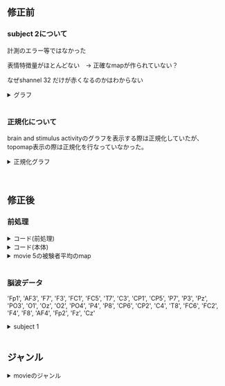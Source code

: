 
## 修正前

### subject 2について

計測のエラー等ではなかった　　

表情特徴量がほとんどない　→  正確なmapが作られていない？　　

なぜshannel 32 だけが赤くなるのかはわからない　　

<details><summary>グラフ</summary>
   
 <br> 
 
movie 14 - feature - subject 2  　　

<img width="900" alt="スクリーンショット 2024-03-05 10 18 33" src="https://github.com/am-da/mTRF/assets/112613519/e416b911-3933-40b0-97c1-fa5d6e3aec09">
<img width="800" alt="スクリーンショット 2024-03-05 10 18 22" src="https://github.com/am-da/mTRF/assets/112613519/97ee550f-6afe-49de-8291-eb1a71c9d191">  
</details>
  
 <br>  



### 正規化について

brain and stimulus activityのグラフを表示する際は正規化していたが、topomap表示の際は正規化を行なっていなかった。

<details><summary>正規化グラフ</summary>
<img width="855" alt="スクリーンショット 2024-03-05 10 32 44" src="https://github.com/am-da/mTRF/assets/112613519/8750cfe7-4a12-491e-9747-d2bd940a331c">
</details>
  
 <br> 


 <br> 



## 修正後

### 前処理

<details><summary>コード(前処理)</summary>
   
```python
import mne

data_nums = range(1, 23)

for data_num in data_nums:
    print(data_num)
    raw = mne.io.read_raw_bdf(f'/Users/ami/PycharmProjects/UCSD_pycharm/UCSD/DEAP_data/data_original/s{data_num:02d}.bdf', preload=True)
    brain_channels = list(range(0, 32))
    raw_brain = raw.copy().pick_channels([raw.ch_names[i] for i in brain_channels])
    raw_brain.filter(1, 50, fir_design='firwin')
    raw_brain.resample(128)
    raw_brain.set_eeg_reference('average', projection=True)
    raw_brain.apply_proj()
    output_path = f'/Users/ami/PycharmProjects/UCSD_pycharm/UCSD/prepro_{data_num:02d}.fif'  # 保存先のファイルパスを指定
    raw_brain.save(output_path, overwrite=True)  # ファイルを上書き保存

```
</details>

<details><summary>コード(本体)</summary>
   
```python

import numpy as np
import matplotlib.pyplot as plt
import mne
from mne.decoding import ReceptiveField
from sklearn.model_selection import KFold
import pandas as pd

start_times_df = f"/Users/ami/PycharmProjects/UCSD_pycharm/UCSD/time_list.csv"
start_times = pd.read_csv(start_times_df)

movie_numbers = range(1, 4) # 動画の番号 (1~40)
feature_numbers = range(1, 3) # 特徴量17
subject_numbers = range(1, 22) # 被験者数22人

for movie_number in movie_numbers:
    for feature_number in feature_numbers:
        all_raw_data = np.zeros((32, 7681))
        all_face_data = np.zeros(3000)
        for subject_number in subject_numbers:
            start_time = start_times.iloc[movie_number-1, subject_number] # 「注意」movienumber-1　は固定
            eeg_path = f"/Users/ami/PycharmProjects/UCSD_pycharm/UCSD/prepro_{subject_number:02d}.fif"
            face_path = f"/Users/ami/PycharmProjects/UCSD_pycharm/UCSD/result_mix/{subject_number}/out_extract_{subject_number:02d}/extracted_data{subject_number:02d}_{movie_number:02d}.csv"
            raw = mne.io.read_raw_fif(eeg_path, preload=True) #EEGデータの読み込み
            sfreq = raw.info['sfreq']  # サンプリング周波数を取得
            print("sfreq : ", sfreq)
            n_channels = len(raw.ch_names) # 変更！
            # decim = 2  # (任意の変数)
            # sfreq /= decim
            face_data = pd.read_csv(face_path) #faceデータ読み込み
            face = face_data.iloc[:, feature_number].values #指定された列のfaceデータを読み込む(1から17)
            # face = mne.filter.resample(face.astype(float), down=decim, npad="auto") #faceデータのダウンサンプリング
            # raw = raw.copy().resample(sfreq)  # RawArrayをコピーしてリサンプル
            end_time = start_time + 60
            raw.crop(tmin=start_time, tmax=end_time)  # 指定した時間帯のデータを抽出
            # info インスタンスは、MNE-Pythonで使用されるデータに関する情報を保持するためのオブジェクト
            info = mne.create_info(raw.ch_names, sfreq, "eeg") #変更 !
            data = raw.get_data()  # EEGデータを取得
            # data = data[:-1, :]  # 32チャンネル目を除外 変更　！
            print(data.shape)
            all_raw_data += data
            all_face_data += face
        average_raw_data = all_raw_data / 22
        average_face_data = all_face_data / 22
        raw = mne.io.RawArray(average_raw_data, info)  # データ(n_channels, n_times)とinfo(channel名など)を合わせて新しいRawArrayを作成
        face = average_face_data


        tmin, tmax = -0.5, 0.5 # 考慮する遅延時間の範囲を設定
        # ReceptiveField クラスのインスタンスを作成。時間遅れ脳波相関解析を実行するためのもの。
        # 与えられた時間範囲、サンプリング周波数、特徴量の名前、評価値の推定量、スコアリング方法などを指定
        rf = ReceptiveField(tmin, tmax, sfreq, feature_names=["envelope"], estimator=1.0, scoring="corrcoef")
        n_delays = int((tmax - tmin) * sfreq) + 2 # 時間遅れの数を計算
        n_splits = 3 # 交差検証のための分割数を設定し、KFoldクラスを初期化
        cv = KFold(n_splits)
        face = face.T # モデル用にデータを準備。faceデータを転置し
        Y, _ = raw[:] # モデルの出力データ(EEG)Yを取得。
        Y = Y.T

        # faceとEEGの間の線形関係を評価するために、モデルを学習させる
        # スプリットごとにモデルを適合させ、予測/テストを繰り返す
        coefs = np.zeros((n_splits, n_channels, n_delays))  # 係数：モデルが予測を行う際に各遅延がどれだけの重要性を持つか
        scores = np.zeros((n_splits, n_channels))  # 相関係数

        for ii, (train, test) in enumerate(cv.split(face)):
            print("split %s / %s" % (ii + 1, n_splits))
            print("face.shape", face[train].shape)  # faceは元々1次元
            X_train = face[train][:, np.newaxis]  # 多くの機械学習モデルが二次元の入力を想定しているため、元の配列に新しい軸を追加
            rf.fit(X_train, Y[train])
            X_test = face[test][:, np.newaxis]
            scores[ii] = rf.score(X_test, Y[test]) # スコアを保存
            coefs2 = np.zeros((n_splits, n_channels, n_delays-1))
            coefs2[ii] = rf.coef_[:, 0, :]  # モデルの係数を保存
        times = np.linspace(tmin, tmax, n_delays-1) # 遅延のタイミングを計算。np.linspace()は、指定された範囲内で等間隔の数値を生成

        # 交差検証スプリットごとのスコアと係数を平均化 coefは係数、scoreは相関係数
        mean_coefs = coefs2.mean(axis=0)
        mean_scores = scores.mean(axis=0)

        # 各遅延時間に対する処理を行う
        positive_sums = []
        positive_counts = []

        # mean_coefs のデータを元に処理を行う
        # mean_coefs が 32x65 の2次元配列として与えられていると仮定
        # 各遅延時間に対してループを行います
        for i in range(mean_coefs.shape[1]):
            # 各遅延時間における正の値のみを抽出して合計します
            positive_sum = np.sum(mean_coefs[:, i][mean_coefs[:, i] > 0])
            positive_sums.append(positive_sum)
            # 各遅延時間における正の値の個数を数えます
            positive_count = np.sum(mean_coefs[:, i] > 0)
            positive_counts.append(positive_count)
        # 正の値の平均を計算します
        positive_means = [positive_sum / positive_count if positive_count > 0 else 0 for positive_sum, positive_count in zip(positive_sums, positive_counts)]
        # 最も正の平均値が大きい遅延時間を見つけます
        max_positive_mean_index = np.argmax(positive_means)
        max_positive_mean_delay = times[max_positive_mean_index]
        #max_positive_mean_delay = 0.28
        # 結果を出力します
        print("Delay time with maximum positive mean:", max_positive_mean_delay)


        # 平均予測スコアをプロット
        #fig, ax = plt.subplots() # 新しい図と軸を作成
        ix_chs = np.arange(n_channels) # チャンネルのインデックスを作成
        #ax.plot(ix_chs, mean_scores) # 平均予測スコアをプロット
        #ax.set(title="Mean prediction score", xlabel="Channel", ylabel="Score ($r$)")


        #ヒートマップ
        time_plot = max_positive_mean_delay  # 特定の時間をハイライト
        fig, ax = plt.subplots(figsize=(4, 8)) #  新しい図と軸を作成
        max_coef = mean_coefs.max()
        # 係数のヒートマップを描画
        ax.pcolormesh(
            times,
            ix_chs,
            mean_coefs,
            cmap="RdBu_r",
            vmin=-max_coef,
            vmax=max_coef,
            shading="gouraud",
        )
        ax.axvline(time_plot, ls="--", color="k", lw=2) # 特定の時間を縦線でハイライト

        # 軸のラベルとタイトルを設定し
        ax.set(
            xlabel="Delay (s)",
            ylabel="Channel",
            title="Mean Model\nCoefficients",
            xlim=times[[0, -1]],
            ylim=[len(ix_chs) - 1, 0],
            xticks=np.arange(tmin, tmax + 0.2, 0.2),
        )

        plt.setp(ax.get_xticklabels(), rotation=45)
        plt.tight_layout()
        plt.savefig(f"/Users/ami/PycharmProjects/UCSD_pycharm/UCSD/0306/heatmap_{movie_number}_{feature_number}.png")

        # topomap
        # 'times' 配列内で 'time_plot' に最も近い時間を探し、そのインデックスを 'ix_plot' に格納
        ix_plot = np.argmin(np.abs(time_plot - times))
        fig, ax = plt.subplots() # 新しい図と軸を作成
        # "biosemi32" テンプレートを使用して Montage オブジェクト 'easycap_montage' を作成
        easycap_montage = mne.channels.make_standard_montage("biosemi32")
        # チャンネル名、サンプリング周波数、チャンネルタイプを指定して空の 'info' オブジェクトを作成
        info = mne.create_info(ch_names=easycap_montage.ch_names, sfreq=128, ch_types='eeg')  # 変更　！
        info.set_montage(easycap_montage)

        # モデル係数のトポグラフィを描画
        mne.viz.plot_topomap(mean_coefs[:, ix_plot], pos=info, axes=ax, show=False, vlim=(-max_coef, max_coef))
        ax.set(title="Topomap of model coefficients\nfor delay %s" % ix_plot)
        plt.tight_layout()
        plt.savefig(f"/Users/ami/PycharmProjects/UCSD_pycharm/UCSD/0306/topomap_{movie_number}_{feature_number}.png")

```
</details>

<details><summary>movie 5の被験者平均のmap</summary>
   
修正前　　
   
   <img width="982" alt="スクリーンショット 2024-03-05 14 38 09" src="https://github.com/am-da/mTRF/assets/112613519/d612807b-9572-4938-bc35-f7dc8aa1ccea">

 <br> 



修正後 

<img width="828" alt="スクリーンショット 2024-03-05 14 38 34" src="https://github.com/am-da/mTRF/assets/112613519/14bb18f8-bc4b-422c-956b-500a7ecf72ff">
</details>

 <br> 
 
### 脳波データ
'Fp1', 'AF3', 'F7', 'F3', 'FC1', 'FC5', 'T7', 'C3', 'CP1', 'CP5', 'P7', 'P3', 'Pz', 'PO3', 'O1', 'Oz', 'O2', 'PO4', 'P4', 'P8', 'CP6', 'CP2', 'C4', 'T8', 'FC6', 'FC2', 'F4', 'F8', 'AF4', 'Fp2', 'Fz', 'Cz'

<details><summary>subject 1</summary>

CP2, C4, FC2, Czがノイズあり？！

### movie 1  
<img width="1000" alt="スクリーンショット 2024-03-05 13 37 36" src="https://github.com/am-da/mTRF/assets/112613519/e03c342c-abda-4ec1-b6ff-c4bcf727c3bf">
 <br> 

### movie 3
<img width="1000" alt="スクリーンショット 2024-03-05 13 59 35" src="https://github.com/am-da/mTRF/assets/112613519/eb143e39-3435-4751-868b-5c84322cb568">
 <br> 

### movie 4  
<img width="1000" alt="スクリーンショット 2024-03-05 13 43 20" src="https://github.com/am-da/mTRF/assets/112613519/e575248c-a096-4fe0-a96d-e8b5e067a23d">
<img width="1000" alt="スクリーンショット 2024-03-05 13 56 35" src="https://github.com/am-da/mTRF/assets/112613519/424818f6-5326-4647-b387-af2741b52aca">
 <br> 

### movie 5  
<img width="1000" alt="スクリーンショット 2024-03-05 13 54 46" src="https://github.com/am-da/mTRF/assets/112613519/ecf810dd-48d0-47d9-8ff8-2a8972321531">
 <br> 

### movie 9
<img width="1066" alt="スクリーンショット 2024-03-06 4 33 16" src="https://github.com/am-da/mTRF/assets/112613519/b2ee54d9-a1df-400e-9118-46aaa920d405">
 <br> 

### movie 10
若干ノイズあり？
<img width="1080" alt="スクリーンショット 2024-03-06 4 36 35" src="https://github.com/am-da/mTRF/assets/112613519/a363a75f-a686-4e02-8188-81efd4a5f4fc">
 <br> 

### movie 17
 <img width="1070" alt="スクリーンショット 2024-03-06 4 44 10" src="https://github.com/am-da/mTRF/assets/112613519/a58638f1-b685-44a2-a632-0205236b35a9">
 <br> 

### movie 19
<img width="1087" alt="スクリーンショット 2024-03-06 4 47 04" src="https://github.com/am-da/mTRF/assets/112613519/c1bd7b3f-5dd4-4768-b10c-4fb48c0cc900">
<img width="1074" alt="スクリーンショット 2024-03-06 4 47 32" src="https://github.com/am-da/mTRF/assets/112613519/00fc83a3-8ab5-4e8e-9802-2560b8496c20">
 <br> 
 
### movie 20
<img width="1085" alt="スクリーンショット 2024-03-06 4 49 13" src="https://github.com/am-da/mTRF/assets/112613519/906df10b-32a0-427e-8c7e-d46d15fa4697">
 <br> 

### movie 21
<img width="1068" alt="スクリーンショット 2024-03-06 4 50 24" src="https://github.com/am-da/mTRF/assets/112613519/fd9c32d0-1d02-4ea9-9840-3607a52e38a1">
<img width="1074" alt="スクリーンショット 2024-03-06 4 51 07" src="https://github.com/am-da/mTRF/assets/112613519/7ad6c7dc-0a3c-4f0b-bc22-2436e6a4f72d">
 <br> 

### movie 22
<img width="1068" alt="スクリーンショット 2024-03-06 4 52 24" src="https://github.com/am-da/mTRF/assets/112613519/f96ca742-6bbe-42cc-9d31-e83e430594f6">
<img width="1058" alt="スクリーンショット 2024-03-06 4 52 49" src="https://github.com/am-da/mTRF/assets/112613519/12afa2b2-ac05-49ac-86b0-03d66dda4aae">

### movie 23
<img width="1071" alt="スクリーンショット 2024-03-06 4 54 07" src="https://github.com/am-da/mTRF/assets/112613519/e3649571-bd05-4138-9978-7572f007c435">

### 
</details>



 <br> 

## ジャンル

<details><summary>movieのジャンル</summary>
  
last fmの感情タグを反映。それ以外は空白。  

| subject | last.fm tag |
|:---:|:---:|
| 1 | fun |
| 2 | exciting |
| 3 | joy |
| 11 | happy |
| 12 | cheerful |
| 13 | love |
| 14 | happy |
| 15 | lovely |
| 16 | sentimental |
| 22 | sentimental |
| 23 | melancholy |
| 24 | sad |
| 25 | depressing |
| 26 | mellow |
| 31 | terrible |
| 32 | shock |
| 33 | hate |

</details>










